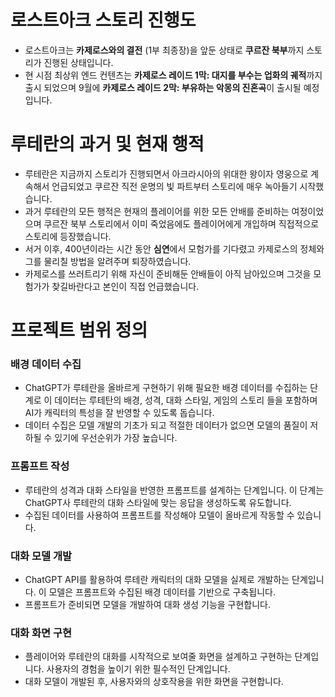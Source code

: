 # 로스트아크 스토리 진행도
- 로스트아크는 **카제로스와의 결전** (1부 최종장)을 앞둔 상태로 **쿠르잔 북부**까지 스토리가 진행된 상태입니다.
- 현 시점 최상위 엔드 컨텐츠는 **카제로스 레이드 1막: 대지를 부수는 업화의 궤적**까지 출시 되었으며 9월에 **카제로스 레이드 2막: 부유하는 악몽의 진혼곡**이 출시될 예정입니다.

# 루테란의 과거 및 현재 행적
- 루테란은 지금까지 스토리가 진행되면서 아크라시아의 위대한 왕이자 영웅으로 계속해서 언급되었고 쿠르잔 직전 운명의 빛 파트부터 스토리에 매우 녹아들기 시작했습니다.
- 과거 루테란의 모든 행적은 현재의 플레이어를 위한 모든 안배를 준비하는 여정이었으며 쿠르잔 북부 스토리에서 이미 죽었음에도 플레이어에게 개입하며 직접적으로 스토리에 등장했습니다.
- 서거 이후, 400년이라는 시간 동안 **심연**에서 모험가를 기다렸고 카제로스의 정체와 그를 물리칠 방법을 알려주며 퇴장하였습니다.
- 카제로스를 쓰러트리기 위해 자신이 준비해둔 안배들이 아직 남아있으며 그것을 모험가가 찾길바란다고 본인이 직접 언급했습니다.

# 프로젝트 범위 정의

### 배경 데이터 수집
- ChatGPT가 루테란을 올바르게 구현하기 위해 필요한 배경 데이터를 수집하는 단계로 이 데이터는 루테탄의 배경, 성격, 대화 스타일, 게임의 스토리 들을 포함하며 AI가 캐릭터의 특성을 잘 반영할 수 있도록 돕습니다.
- 데이터 수집은 모델 개발의 기초가 되고 적절한 데이터가 없으면 모델의 품질이 저하될 수 있기에 우선순위가 가장 높습니다.

### 프롬프트 작성
- 루테란의 성격과 대화 스타일을 반영한 프롬프트를 설계하는 단계입니다. 이 단계는 ChatGPT사 루테란의 대화 스타일에 맞는 응답을 생성하도록 유도합니다.
- 수집된 데이터를 사용하여 프롬프트를 작성해야 모델이 올바르게 작동할 수 있습니다.

### 대화 모델 개발
- ChatGPT API를 활용하여 루테란 캐릭터의 대화 모델을 실제로 개발하는 단계입니다. 이 모델은 프롬프트와 수집된 배경 데이터를 기반으로 구축됩니다.
- 프롬프트가 준비되면 모델을 개발하여 대화 생성 기능을 구현합니다.

### 대화 화면 구현
- 플레이어와 루테란의 대화를 시작적으로 보여줄 화면을 설계하고 구현하는 단계입니다. 사용자의 경험을 높이기 위한 필수적인 단계입니다.
- 대화 모델이 개발된 후, 사용자와의 상호작용을 위한 화면을 구현합니다.